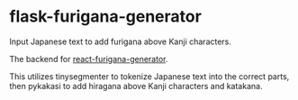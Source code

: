 # flask-furigana-generator

Input Japanese text to add furigana above Kanji characters.

The backend for [react-furigana-generator]("https://github.com/robmaeda/react-furigana-generator").

This utilizes tinysegmenter to tokenize Japanese text into the correct parts, then pykakasi to add hiragana above Kanji characters and katakana.
